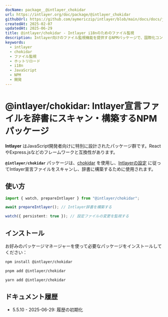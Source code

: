 ```yaml
---
docName: package__@intlayer_chokidar
url: https://intlayer.org/doc/package/@intlayer_chokidar
githubUrl: https://github.com/aymericzip/intlayer/blob/main/docs/docs/ja/packages/@intlayer/chokidar/index.md
createdAt: 2025-02-07
updatedAt: 2025-06-29
title: @intlayer/chokidar - Intlayer i18nのためのファイル監視
description: Intlayer向けのファイル監視機能を提供するNPMパッケージで、国際化コンテンツの自動更新とホットリロードを可能にします。
keywords:
  - intlayer
  - chokidar
  - ファイル監視
  - ホットリロード
  - i18n
  - JavaScript
  - NPM
  - 開発
---
```


# @intlayer/chokidar: Intlayer宣言ファイルを辞書にスキャン・構築するNPMパッケージ

**Intlayer** はJavaScript開発者向けに特別に設計されたパッケージ群です。ReactやExpress.jsなどのフレームワークと互換性があります。

**`@intlayer/chokidar`** パッケージは、[chokidar](https://github.com/paulmillr/chokidar) を使用し、[Intlayerの設定](https://github.com/aymericzip/intlayer/blob/main/docs/docs/ja/configuration.md) に従ってIntlayer宣言ファイルをスキャンし、辞書に構築するために使用されます。

## 使い方

```ts
import { watch, prepareIntlayer } from "@intlayer/chokidar";

await prepareIntlayer(); // Intlayer辞書を構築する

watch({ persistent: true }); // 設定ファイルの変更を監視する
```

## インストール

お好みのパッケージマネージャーを使って必要なパッケージをインストールしてください：

```bash packageManager="npm"
npm install @intlayer/chokidar
```

```bash packageManager="pnpm"
pnpm add @intlayer/chokidar
```

```bash packageManager="yarn"
yarn add @intlayer/chokidar
```

## ドキュメント履歴

- 5.5.10 - 2025-06-29: 履歴の初期化
